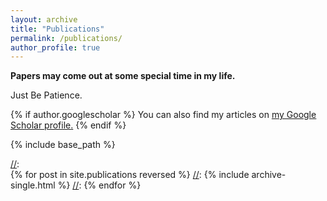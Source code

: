```yaml
---
layout: archive
title: "Publications"
permalink: /publications/
author_profile: true
---
```


**Papers may come out at some special time in my life.**

Just Be Patience. 


{% if author.googlescholar %}
  You can also find my articles on <u><a href="{{author.googlescholar}}">my Google Scholar profile</a>.</u>
{% endif %}

{% include base_path %}


[//]:
    2333
[//]:    
    {% for post in site.publications reversed %}
[//]:      {% include archive-single.html %}
[//]:    {% endfor %}

